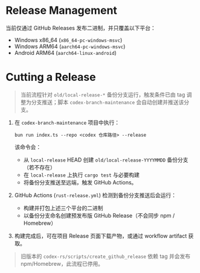 # Release Management

当前仅通过 GitHub Releases 发布二进制，并只覆盖以下平台：

- Windows x86_64 (`x86_64-pc-windows-msvc`)
- Windows ARM64 (`aarch64-pc-windows-msvc`)
- Android ARM64 (`aarch64-linux-android`)

# Cutting a Release

> 当前流程针对 `old/local-release-*` 备份分支运行，触发条件已由 tag 调整为分支推送；脚本 `codex-branch-maintenance` 会自动创建并推送该分支。

1. 在 `codex-branch-maintenance` 项目中执行：
   ```
   bun run index.ts --repo <codex 仓库路径> --release
   ```
   该命令会：
   - 从 `local-release` HEAD 创建 `old/local-release-YYYYMMDD` 备份分支（若不存在）
   - 在 `local-release` 上执行 `cargo test` 与必要构建
   - 将备份分支推送至远端，触发 GitHub Actions。

2. GitHub Actions (`rust-release.yml`) 检测到备份分支推送后会运行：
   - 构建并打包上述三个平台的二进制
   - 以备份分支命名创建预发布版 GitHub Release（不会同步 npm / Homebrew）

3. 构建完成后，可在项目 Release 页面下载产物，或通过 workflow artifact 获取。

> 旧版本的 `codex-rs/scripts/create_github_release` 依赖 tag 并会发布 npm/Homebrew，此流程已停用。
